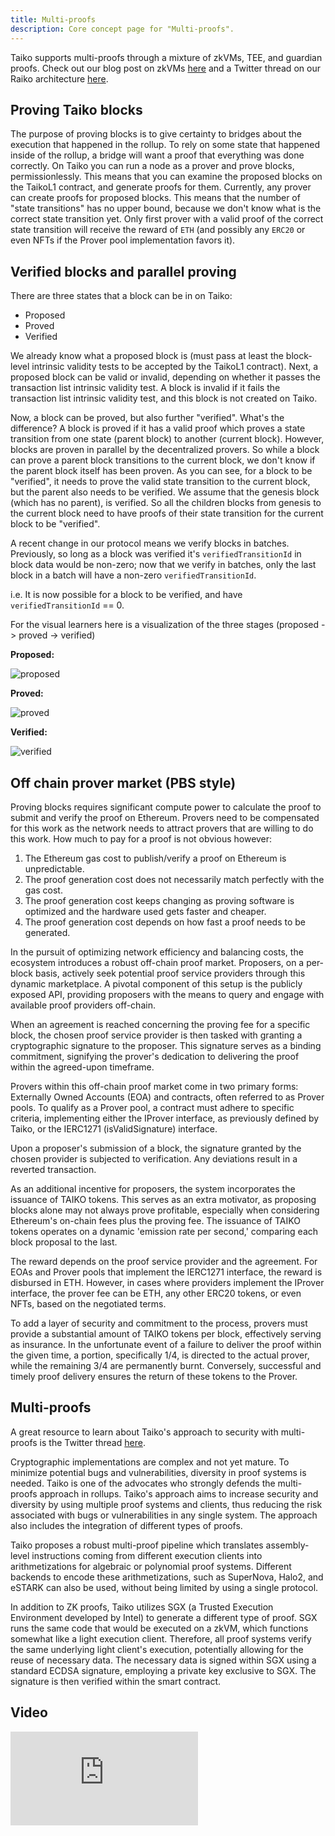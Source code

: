 ```yaml
---
title: Multi-proofs
description: Core concept page for "Multi-proofs".
---
```


Taiko supports multi-proofs through a mixture of zkVMs, TEE, and guardian proofs. Check out our blog post on zkVMs [here](https://taiko.mirror.xyz/e_5GeGGFJIrOxqvXOfzY6HmWcRjCjRyG0NQF1zbNpNQ) and a Twitter thread on our Raiko architecture [here](https://x.com/taikoxyz/status/1791201812768600209).

## Proving Taiko blocks

The purpose of proving blocks is to give certainty to bridges about the execution that happened in the rollup. To rely on some state that happened inside of the rollup, a bridge will want a proof that everything was done correctly. On Taiko you can run a node as a prover and prove blocks, permissionlessly. This means that you can examine the proposed blocks on the TaikoL1 contract, and generate proofs for them. Currently, any prover can create proofs for proposed blocks. This means that the number of "state transitions" has no upper bound, because we don't know what is the correct state transition yet. Only first prover with a valid proof of the correct state transition will receive the reward of `ETH` (and possibly any `ERC20` or even NFTs if the Prover pool implementation favors it).

## Verified blocks and parallel proving

There are three states that a block can be in on Taiko:

- Proposed
- Proved
- Verified

We already know what a proposed block is (must pass at least the block-level intrinsic validity tests to be accepted by the TaikoL1 contract). Next, a proposed block can be valid or invalid, depending on whether it passes the transaction list intrinsic validity test. A block is invalid if it fails the transaction list intrinsic validity test, and this block is not created on Taiko.

Now, a block can be proved, but also further "verified". What's the difference? A block is proved if it has a valid proof which proves a state transition from one state (parent block) to another (current block). However, blocks are proven in parallel by the decentralized provers. So while a block can prove a parent block transitions to the current block, we don't know if the parent block itself has been proven. As you can see, for a block to be "verified", it needs to prove the valid state transition to the current block, but the parent also needs to be verified. We assume that the genesis block (which has no parent), is verified. So all the children blocks from genesis to the current block need to have proofs of their state transition for the current block to be "verified".

A recent change in our protocol means we verify blocks in batches. Previously, so long as a block was verified it's `verifiedTransitionId` in block data would be non-zero; now that we verify in batches, only the last block in a batch will have a non-zero `verifiedTransitionId`.

i.e. It is now possible for a block to be verified, and have `verifiedTransitionId` == 0.

For the visual learners here is a visualization of the three stages (proposed -> proved -> verified)

**Proposed:**

![proposed](~/assets/content/docs/taiko-protocol/proposed.png)

**Proved:**

![proved](~/assets/content/docs/taiko-protocol/proved.png)

**Verified:**

![verified](~/assets/content/docs/taiko-protocol/verified.png)

## Off chain prover market (PBS style)

Proving blocks requires significant compute power to calculate the proof
to submit and verify the proof on Ethereum. Provers need
to be compensated for this work as the network needs to
attract provers that are willing to do this work. How much
to pay for a proof is not obvious however:

1. The Ethereum gas cost to publish/verify a proof
   on Ethereum is unpredictable.
2. The proof generation cost does not necessarily
   match perfectly with the gas cost.
3. The proof generation cost keeps changing as proving software is optimized and the hardware used
   gets faster and cheaper.
4. The proof generation cost depends on how fast a
   proof needs to be generated.

In the pursuit of optimizing network efficiency and balancing costs, the ecosystem introduces a robust off-chain proof market. Proposers, on a per-block basis, actively seek potential proof service providers through this dynamic marketplace. A pivotal component of this setup is the publicly exposed API, providing proposers with the means to query and engage with available proof providers off-chain.

When an agreement is reached concerning the proving fee for a specific block, the chosen proof service provider is then tasked with granting a cryptographic signature to the proposer. This signature serves as a binding commitment, signifying the prover's dedication to delivering the proof within the agreed-upon timeframe.

Provers within this off-chain proof market come in two primary forms: Externally Owned Accounts (EOA) and contracts, often referred to as Prover pools. To qualify as a Prover pool, a contract must adhere to specific criteria, implementing either the IProver interface, as previously defined by Taiko, or the IERC1271 (isValidSignature) interface.

Upon a proposer's submission of a block, the signature granted by the chosen provider is subjected to verification. Any deviations result in a reverted transaction.

As an additional incentive for proposers, the system incorporates the issuance of TAIKO tokens. This serves as an extra motivator, as proposing blocks alone may not always prove profitable, especially when considering Ethereum's on-chain fees plus the proving fee. The issuance of TAIKO tokens operates on a dynamic 'emission rate per second,' comparing each block proposal to the last.

The reward depends on the proof service provider and the agreement. For EOAs and Prover pools that implement the IERC1271 interface, the reward is disbursed in ETH. However, in cases where providers implement the IProver interface, the prover fee can be ETH, any other ERC20 tokens, or even NFTs, based on the negotiated terms.

To add a layer of security and commitment to the process, provers must provide a substantial amount of TAIKO tokens per block, effectively serving as insurance. In the unfortunate event of a failure to deliver the proof within the given time, a portion, specifically 1/4, is directed to the actual prover, while the remaining 3/4 are permanently burnt. Conversely, successful and timely proof delivery ensures the return of these tokens to the Prover.

## Multi-proofs

A great resource to learn about Taiko's approach to security with multi-proofs is the Twitter thread [here](https://x.com/taikoxyz/status/1745546868028068273).

Cryptographic implementations are complex and not yet mature. To minimize potential bugs and vulnerabilities, diversity in proof systems is needed. Taiko is one of the advocates who strongly defends the multi-proofs approach in rollups. Taiko's approach aims to increase security and diversity by using multiple proof systems and clients, thus reducing the risk associated with bugs or vulnerabilities in any single system. The approach also includes the integration of different types of proofs.

Taiko proposes a robust multi-proof pipeline which translates assembly-level instructions coming from different execution clients into arithmetizations for algebraic or polynomial proof systems. Different backends to encode these arithmetizations, such as SuperNova, Halo2, and eSTARK can also be used, without being limited by using a single protocol.

In addition to ZK proofs, Taiko utilizes SGX (a Trusted Execution Environment developed by Intel) to generate a different type of proof. SGX runs the same code that would be executed on a zkVM, which functions somewhat like a light execution client. Therefore, all proof systems verify the same underlying light client's execution, potentially allowing for the reuse of necessary data. The necessary data is signed within SGX using a standard ECDSA signature, employing a private key exclusive to SGX. The signature is then verified within the smart contract.

## Video

<iframe
  src="https://www.youtube.com/embed/9LT6B1pgkI8?si=KFQxakvFTNdXwwvJ"
  title="YouTube video player"
  frameborder="0"
  allow="accelerometer; autoplay; clipboard-write; encrypted-media; gyroscope; picture-in-picture; web-share"
  allowFullScreen
></iframe>
